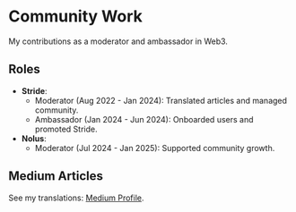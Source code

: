 # Community Work
My contributions as a moderator and ambassador in Web3.

## Roles
- **Stride**:
  - Moderator (Aug 2022 - Jan 2024): Translated articles and managed community.
  - Ambassador (Jan 2024 - Jun 2024): Onboarded users and promoted Stride.
- **Nolus**:
  - Moderator (Jul 2024 - Jan 2025): Supported community growth.

## Medium Articles
See my translations: [Medium Profile](https://medium.com/@cuanaway).
